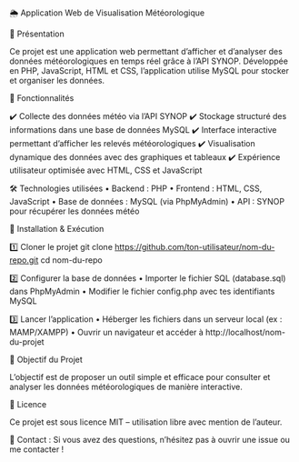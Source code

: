 🌦️ Application Web de Visualisation Météorologique

📌 Présentation

Ce projet est une application web permettant d’afficher et d’analyser des données météorologiques en temps réel grâce à l’API SYNOP. Développée en PHP, JavaScript, HTML et CSS, l’application utilise MySQL pour stocker et organiser les données.

🚀 Fonctionnalités

✔️ Collecte des données météo via l’API SYNOP
✔️ Stockage structuré des informations dans une base de données MySQL
✔️ Interface interactive permettant d’afficher les relevés météorologiques
✔️ Visualisation dynamique des données avec des graphiques et tableaux
✔️ Expérience utilisateur optimisée avec HTML, CSS et JavaScript

🛠️ Technologies utilisées
	•	Backend : PHP
	•	Frontend : HTML, CSS, JavaScript
	•	Base de données : MySQL (via PhpMyAdmin)
	•	API : SYNOP pour récupérer les données météo

📂 Installation & Exécution

1️⃣ Cloner le projet
git clone https://github.com/ton-utilisateur/nom-du-repo.git
cd nom-du-repo

2️⃣ Configurer la base de données
	•	Importer le fichier SQL (database.sql) dans PhpMyAdmin
	•	Modifier le fichier config.php avec tes identifiants MySQL

3️⃣ Lancer l’application
	•	Héberger les fichiers dans un serveur local (ex : MAMP/XAMPP)
	•	Ouvrir un navigateur et accéder à http://localhost/nom-du-projet

🎯 Objectif du Projet

L’objectif est de proposer un outil simple et efficace pour consulter et analyser les données météorologiques de manière interactive.

📜 Licence

Ce projet est sous licence MIT – utilisation libre avec mention de l’auteur.

📩 Contact : Si vous avez des questions, n’hésitez pas à ouvrir une issue ou me contacter !
